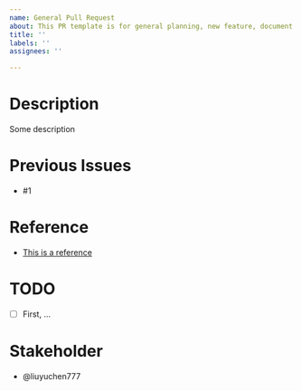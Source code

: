 ```yaml
---
name: General Pull Request
about: This PR template is for general planning, new feature, document
title: ''
labels: ''
assignees: ''

---
```


# Description

Some description

# Previous Issues

- #1

# Reference
- [This is a reference](https://www.example.com)

# TODO
- [ ] First, ...

# Stakeholder
- @liuyuchen777
